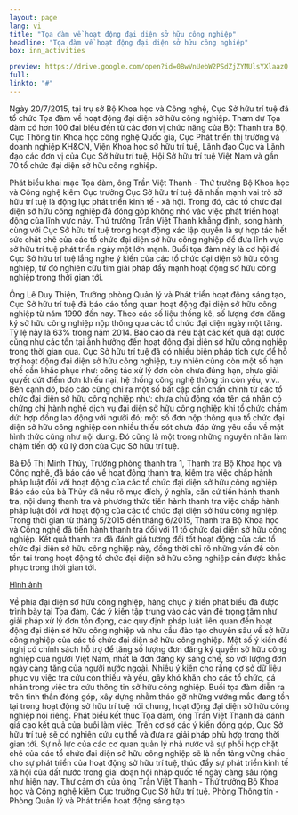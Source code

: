 ```yaml
---
layout: page
lang: vi
title: "Tọa đàm về hoạt động đại diện sở hữu công nghiệp"
headline: "Tọa đàm về hoạt động đại diện sở hữu công nghiệp"
box: inn_activities

preview: https://drive.google.com/open?id=0BwVnUebW2PSdZjZYMUlsYXlaazQ
full: 
linkto: "#"
---
```


Ngày 20/7/2015, tại trụ sở Bộ Khoa học và Công nghệ, Cục Sở hữu trí tuệ đã tổ chức Tọa đàm về hoạt động đại diện sở hữu công nghiệp. Tham dự Tọa đàm có hơn 100 đại biểu đến từ các đơn vị chức năng của Bộ: Thanh tra Bộ, Cục Thông tin Khoa học công nghệ Quốc gia, Cục Phát triển thị trường và doanh nghiệp KH&CN, Viện Khoa học sở hữu trí tuệ, Lãnh đạo Cục và Lãnh đạo các đơn vị của Cục Sở hữu trí tuệ, Hội Sở hữu trí tuệ Việt Nam và gần 70 tổ chức đại diện sở hữu công nghiệp.

Phát biểu khai mạc Tọa đàm, ông Trần Việt Thanh - Thứ trưởng Bộ Khoa học và Công nghệ kiêm Cục trưởng Cục Sở hữu trí tuệ đã nhấn mạnh vai trò sở hữu trí tuệ là động lực phát triển kinh tế - xã hội. Trong đó, các tổ chức đại diện sở hữu công nghiệp đã đóng góp không nhỏ vào việc phát triển hoạt động của lĩnh vực này. Thứ trưởng Trần Việt Thanh khẳng định, song hành cùng với Cục Sở hữu trí tuệ trong hoạt động xác lập quyền là sự hợp tác hết sức chặt chẽ của các tổ chức đại diện sở hữu công nghiệp để đưa lĩnh vực sở hữu trí tuệ phát triển ngày một lớn mạnh. Buổi tọa đàm này là cơ hội để Cục Sở hữu trí tuệ lắng nghe ý kiến của các tổ chức đại diện sở hữu công nghiệp, từ đó nghiên cứu tìm giải pháp đẩy mạnh hoạt động sở hữu công nghiệp trong thời gian tới.
 	 

Ông Lê Duy Thiện, Trưởng phòng Quản lý và Phát triển hoạt động sáng tạo, Cục Sở hữu trí tuệ đã báo cáo tổng quan hoạt động đại diện sở hữu công nghiệp từ năm 1990 đến nay. Theo các số liệu thống kê, số lượng đơn đăng ký sở hữu công nghiệp nộp thông qua các tổ chức đại diện ngày một tăng. Tỷ lệ này là 63% trong năm 2014. Báo cáo đã nêu bật các kết quả đạt được cũng như các tồn tại ảnh hưởng đến hoạt động đại diện sở hữu công nghiệp trong thời gian qua. Cục Sở hữu trí tuệ đã có nhiều biện pháp tích cực để hỗ trợ hoạt động đại diện sở hữu công nghiệp, tuy nhiên cũng còn một số hạn chế cần khắc phục như: công tác xử lý đơn còn chưa đúng hạn, chưa giải quyết dứt điểm đơn khiếu nại, hệ thống công nghệ thông tin còn yếu, v.v.. Bên cạnh đó, báo cáo cũng chỉ ra một số bất cập cần chấn chỉnh từ các tổ chức đại diện sở hữu công nghiệp như: chưa chủ động xóa tên cá nhân có chứng chỉ hành nghề dịch vụ đại diện sở hữu công nghiệp khi tổ chức chấm dứt hợp đồng lao động với người đó; một số đơn nộp thông qua tổ chức đại diện sở hữu công nghiệp còn nhiều thiếu sót chưa đáp ứng yêu cầu về mặt hình thức cũng như nội dung. Đó cũng là một trong những nguyên nhân làm chậm tiến độ xử lý đơn của Cục Sở hữu trí tuệ.
 	 
 
Bà Đỗ Thị Minh Thủy, Trưởng phòng thanh tra 1, Thanh tra Bộ Khoa học và Công nghệ, đã báo cáo về hoạt động thanh tra, kiểm tra việc chấp hành pháp luật đối với hoạt động của các tổ chức đại diện sở hữu công nghiệp. Báo cáo của bà Thủy đã nêu rõ mục đích, ý nghĩa, căn cứ tiến hành thanh tra, nội dung thanh tra và phương thức tiến hành thanh tra việc chấp hành pháp luật đối với hoạt động của các tổ chức đại diện sở hữu công nghiệp. Trong thời gian từ tháng 5/2015 đến tháng 6/2015, Thanh tra Bộ Khoa học và Công nghệ đã tiến hành thanh tra đối với 11 tổ chức đại diện sở hữu công nghiệp. Kết quả thanh tra đã đánh giá tương đối tốt hoạt động của các tổ chức đại diện sở hữu công nghiệp này, đồng thời chỉ rõ những vấn đề còn tồn tại trong hoạt động tổ chức đại diện sở hữu công nghiệp cần được khắc phục trong thời gian tới.

[Hình ảnh](https://drive.google.com/open?id=0BwVnUebW2PSdc3BpN21KeDQxUE0)

Về phía đại diện sở hữu công nghiệp, hàng chục ý kiến phát biểu đã được trình bày tại Tọa đàm. Các ý kiến tập trung vào các vấn đề trọng tâm như giải pháp xử lý đơn tồn đọng, các quy định pháp luật liên quan đến hoạt động đại diện sở hữu công nghiệp và nhu cầu đào tạo chuyên sâu về sở hữu công nghiệp của các tổ chức đại diện sở hữu công nghiệp. Một số ý kiến đề nghị có chính sách hỗ trợ để tăng số lượng đơn đăng ký quyền sở hữu công nghiệp của người Việt Nam, nhất là đơn đăng ký sáng chế, so với lượng đơn ngày càng tăng của người nước ngoài. Nhiều ý kiến cho rằng cơ sở dữ liệu phục vụ việc tra cứu còn thiếu và yếu, gây khó khăn cho các tổ chức, cá nhân trong việc tra cứu thông tin sở hữu công nghiệp. Buổi tọa đàm diễn ra trên tinh thần đóng góp, xây dựng nhằm tháo gỡ những vướng mắc đang tồn tại trong hoạt động sở hữu trí tuệ nói chung, hoạt động đại diện sở hữu công nghiệp nói riêng.
Phát biểu kết thúc Tọa đàm, ông Trần Việt Thanh đã đánh giá cao kết quả của buổi làm việc. Trên cơ sở các ý kiến đóng góp, Cục Sở hữu trí tuệ sẽ có nghiên cứu cụ thể và đưa ra giải pháp phù hợp trong thời gian tới. Sự nỗ lực của các cơ quan quản lý nhà nước và sự phối hợp chặt chẽ của các tổ chức đại diện sở hữu công nghiệp sẽ là nền tảng vững chắc cho sự phát triển của hoạt động sở hữu trí tuệ, thúc đẩy sự phát triển kinh tế xã hội của đất nước trong giai đoạn hội nhập quốc tế ngày càng sâu rộng như hiện nay.
Thư cảm ơn của ông Trần Việt Thanh - Thứ trưởng Bộ Khoa học và Công nghệ kiêm Cục trưởng Cục Sở hữu trí tuệ.
Phòng Thông tin - Phòng Quản lý và Phát triển hoạt động sáng tạo
